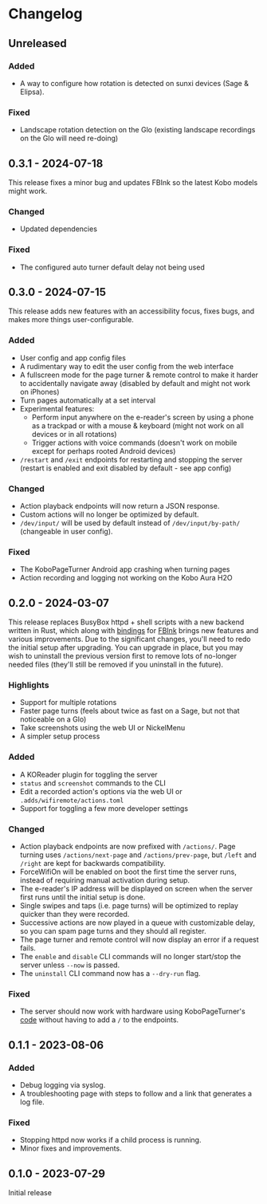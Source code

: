 # Changelog

## Unreleased

### Added
- A way to configure how rotation is detected on sunxi devices (Sage & Elipsa).

### Fixed
- Landscape rotation detection on the Glo (existing landscape recordings on the Glo will need re-doing)

## 0.3.1 - 2024-07-18
This release fixes a minor bug and updates FBInk so the latest Kobo models might work.

### Changed
- Updated dependencies

### Fixed
- The configured auto turner default delay not being used

## 0.3.0 - 2024-07-15

This release adds new features with an accessibility focus, fixes bugs, and makes more things user-configurable.

### Added
- User config and app config files
- A rudimentary way to edit the user config from the web interface
- A fullscreen mode for the page turner & remote control to make it harder to accidentally navigate away (disabled by default and might not work on iPhones)
- Turn pages automatically at a set interval
- Experimental features:
    - Perform input anywhere on the e-reader's screen by using a phone as a trackpad or with a mouse & keyboard (might not work on all devices or in all rotations)
    - Trigger actions with voice commands (doesn't work on mobile except for perhaps rooted Android devices)
- `/restart` and `/exit` endpoints for restarting and stopping the server (restart is enabled and exit disabled by default - see app config)

### Changed
- Action playback endpoints will now return a JSON response.
- Custom actions will no longer be optimized by default.
- `/dev/input/` will be used by default instead of `/dev/input/by-path/` (changeable in user config).

### Fixed
- The KoboPageTurner Android app crashing when turning pages
- Action recording and logging not working on the Kobo Aura H2O

## 0.2.0 - 2024-03-07

This release replaces BusyBox httpd + shell scripts with a new backend written in Rust, which along with [bindings](https://github.com/sublipri/fbink-rs) for [FBInk](https://github.com/NiLuJe/FBInk) brings new features and various improvements. Due to the significant changes, you'll need to redo the initial setup after upgrading. You can upgrade in place, but you may wish to uninstall the previous version first to remove lots of no-longer needed files (they'll still be removed if you uninstall in the future).

### Highlights
- Support for multiple rotations
- Faster page turns (feels about twice as fast on a Sage, but not that noticeable on a Glo)
- Take screenshots using the web UI or NickelMenu
- A simpler setup process

### Added
- A KOReader plugin for toggling the server
- `status` and `screenshot` commands to the CLI
- Edit a recorded action's options via the web UI or `.adds/wifiremote/actions.toml`
- Support for toggling a few more developer settings

### Changed
- Action playback endpoints are now prefixed with `/actions/`. Page turning uses `/actions/next-page` and `/actions/prev-page`, but `/left` and `/right` are kept for backwards compatibility.
- ForceWifiOn will be enabled on boot the first time the server runs, instead of requiring manual activation during setup.
- The e-reader's IP address will be displayed on screen when the server first runs until the initial setup is done.
- Single swipes and taps (i.e. page turns) will be optimized to replay quicker than they were recorded.
- Successive actions are now played in a queue with customizable delay, so you can spam page turns and they should all register.
- The page turner and remote control will now display an error if a request fails.
- The `enable` and `disable` CLI commands will no longer start/stop the server unless `--now` is passed.
- The `uninstall` CLI command now has a `--dry-run` flag.

### Fixed
- The server should now work with hardware using KoboPageTurner's [code](https://github.com/tylpk1216/KoboPageTurner/blob/master/ESP8266/SoftAP_No_OTA.ino) without having to add a `/` to the endpoints.

## 0.1.1 - 2023-08-06

### Added
- Debug logging via syslog.
- A troubleshooting page with steps to follow and a link that generates a log file.

### Fixed
- Stopping httpd now works if a child process is running.
- Minor fixes and improvements.

## 0.1.0 - 2023-07-29

Initial release
